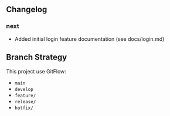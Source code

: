 ## Changelog

### next
- Added initial login feature documentation (see docs/login.md)

## Branch Strategy

This project use GitFlow:
- `main`
- `develop`
- `feature/`
- `release/`
- `hotfix/`